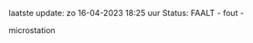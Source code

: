 laatste update: 
zo 16-04-2023 18:25   uur 
Status: FAALT - fout - 
<div class="service R">microstation</div>